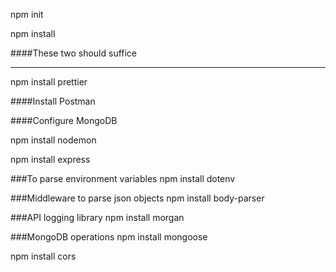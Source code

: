 npm init

npm install

####These two should suffice

---
npm install prettier

####Install Postman

####Configure MongoDB

npm install nodemon

npm install express

###To parse environment variables
npm install dotenv 

###Middleware to parse json objects
npm install body-parser

###API logging library
npm install morgan

###MongoDB operations
npm install mongoose

npm install cors